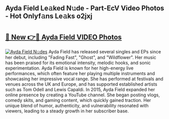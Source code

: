 ## Ayda Field Le𝚊ked N𝚞de - Part-EcV Video Photos - Hot Onlyf𝚊ns Le𝚊ks o2jxj

# <h2><a href="http://ab73310.deff.icu/?id=Ayda+Field">🔗 New 👉🔴 Ayda Field VIDEO Photos</a></h2>

[![Ayda Field N𝚞des](https://i.imgur.com/rIISA9y.gif)](http://ab73310.deff.icu/?id=Ayda+Field)
Ayda Field has released several singles and EPs since her debut, including "Fading Fast", "Ghost", and "Wildflower". Her music has been praised for its emotional intensity, melodic hooks, and sonic experimentation. Ayda Field is known for her high-energy live performances, which often feature her playing multiple instruments and showcasing her impressive vocal range. She has performed at festivals and venues across the UK and Europe, and has supported established artists such as Tom Odell and Lewis Capaldi. In 2015, Ayda Field expanded her online presence by creating a YouTube channel. She began posting vlogs, comedy skits, and gaming content, which quickly gained traction. Her unique blend of humor, authenticity, and vulnerability resonated with viewers, leading to a steady growth in her subscriber base.
